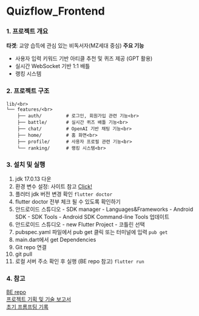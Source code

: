 # Quizflow_Frontend


### 1. 프로젝트 개요
**타겟**: 교양 습득에 관심 있는 비독서자(MZ세대 중심)
**주요 기능**
- 사용자 입력 키워드 기반 아티클 추천 및 퀴즈 제공 (GPT 활용)
- 실시간 WebSocket 기반 1:1 배틀
- 랭킹 시스템

### 2. 프로젝트 구조
```
lib/<br>
└── features/<br>
    ├── auth/         # 로그인, 회원가입 관련 기능<br>
    ├── battle/       # 실시간 퀴즈 배틀 기능<br>
    ├── chat/         # OpenAI 기반 채팅 기능<br>
    ├── home/         # 홈 화면<br>
    ├── profile/      # 사용자 프로필 관련 기능<br>
    └── ranking/      # 랭킹 시스템<br>
```

### 3. 설치 및 실행
1. jdk 17.0.13 다운 <br>
2. 환경 변수 설정: 사이트 참고 
       [Click!](https://kincoding.com/entry/Flutter-%EA%B0%9C%EB%B0%9C-%ED%99%98%EA%B2%BD-%EC%B4%88%EA%B8%B0-%EC%84%B8%ED%8C%85-12-Java-%EC%84%A4%EC%B9%98-%EB%B0%8F-%ED%99%98%EA%B2%BD-%EB%B3%80%EC%88%98-%EC%84%B8%ED%8C%85) <br>
3. 플러터 jdk 버전 변경 확인
   ```flutter doctor``` <br>
5. flutter doctor 전부 체크 될 수 있도록 확인하기 <br>
6. 안드로이드 스튜디오 -
   SDK manager - Languages&Frameworks - Android SDK - SDK Tools - Android SDK Command-line Tools 업데이트 <br>
8. 안드로이드 스튜디오 -
   new Flutter Project - 코틀린 선택 <br>
10. pubspec.yaml 파일에서 pub get 클릭
    또는 터미널에 입력
    ```pub get``` <br>
12. main.dart에서 get Dependencies <br>
13. Git repo 연결 <br>
14. git pull <br>
15. 로컬 서버 주소 확인 후 실행 (BE repo 참고)
    ```flutter run```

### 4. 참고
[BE repo](https://github.com/dear-yy/Quizflow_Backend)<br>
[프로젝트 기획 및 기술 보고서](https://github.com/dear-yy/CapstoneDesignProject/blob/main/Capstone-2ndReport-25-%EB%94%94%EC%96%B4%EB%A6%AC%20v1-2025-05-06.md)<br>
[초기 프롬프팅 기록](https://github.com/dear-yy/Quizflow_OpenAI)



